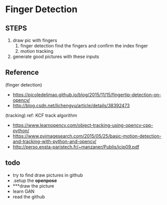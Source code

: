 # Finger Detection

## STEPS

1. draw pic with fingers
    1. finger detection
        find the fingers and confirm the index finger
    1. motion tracking
1. generate good pictures with these inputs

## Reference

(finger detection)

- https://picoledelimao.github.io/blog/2015/11/15/fingertip-detection-on-opencv/
- http://blog.csdn.net/lichengyu/article/details/38392473

(tracking)
ref: KCF track algorithm

- https://www.learnopencv.com/object-tracking-using-opencv-cpp-python/
- https://www.pyimagesearch.com/2015/05/25/basic-motion-detection-and-tracking-with-python-and-opencv/
- http://perso.ensta-paristech.fr/~manzaner/Publis/icip09.pdf

## todo

- try to find draw pictures in github
- .setup the **openpose**
- ***draw the picture
- learn GAN
- read the github

